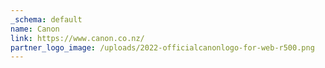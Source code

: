 ```yaml
---
_schema: default
name: Canon
link: https://www.canon.co.nz/
partner_logo_image: /uploads/2022-officialcanonlogo-for-web-r500.png
---
```


